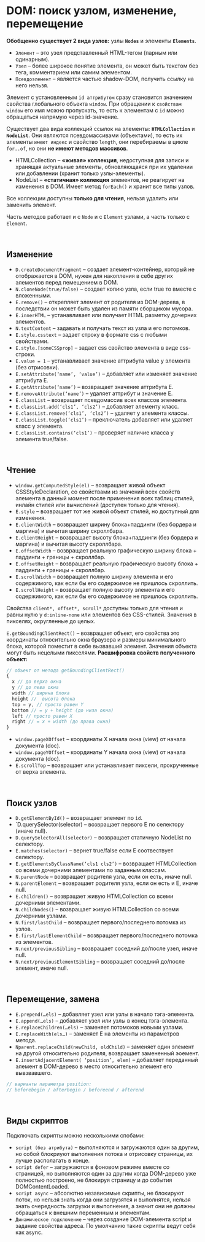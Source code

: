 # DOM: поиск узлом, изменение, перемещение

__Обобщенно существует 2 вида узлов:__ узлы __`Nodes`__ и элементы __`Elements`__.

* `Элемент` – это узел представленный HTML-тегом (парным или одинарным).
* `Узел` – более широкое понятие элемента, он может быть текстом без тега, комментарием или самим элементом.
* `Псевдоэлемент` – является частью shadow-DOM, получить ссылку на него нельзя.

Элемент с установленным `id аттрибутом` сразу становится значением свойства глобального объекта `window`. При обращении к `свойствам window` его имя можно пропускать, то есть к элементам с `id` можно обращаться напрямую через id-значение.

Существует два вида коллекций ссылок на элементы: __`HTMLCollection`__ и __`NodeList`__.
Они являются псевдомассивами (объектами), то есть их элементы `имеют индекс` и свойство `length`, они перебираемы в цикле `for..of`, но они __не имеют методов массивов__.

* HTMLCollection – __«живая» коллекция__, недоступная для записи и хранящая актуальные элементы, обновляющаяся при их удалении или добавлении (хранит только узлы-элементы).
* NodeList – __«статичная» коллекция__ элементов, не реагирует на изменения в DOM. Имеет метод `forEach()` и хранит все типы узлов.

Все коллекции доступны __только для чтения__, нельзя удалить или заменить элемент. 

Часть методов работает и с `Node` и с `Element` узлами, а часть только с `Element`.

<br>

## Изменение

* `D.createDocumentFragment` – создает элемент-контейнер, который не отображается в DOM, нужен для накопления в себе других элементов перед пемещением в DOM.
* `N.cloneNode(true/false)` – создает копию узла, если true то вместе с вложенными.
* `E.remove()` – открепляет элемент от родителя из DOM-дерева, в последствии он может быть удален из памяти сборщиком мусора.
* `E.innerHTML` – устанавливает или получает HTML разметку дочерних элементов.
* `N.textContent` – задавать и получать текст из узла и его потомков.
* `E.style.csstext` – задает строку в формате css с любыми свойствами.
* `E.style.[someCSSprop]` – задает css свойство элемента в виде css-строки.
* `E.value = 1` – устанавливает значение аттрибута value у элемента (без отрисовки).
* `E.setAttribute(‘name’, ‘value’)` – добавляет или изменяет значение аттрибута E.
* `E.getAttribute(‘name’)` – возвращает значение аттрибута E.
* `E.removeAttribute(‘name’)` – удаляет аттрибут и значение E.
* `E.classList` – возвращает псевдомассив всех классов элемента.
* `E.classList.add(‘cls1’, ‘cls2’)` – добавляет элементу класс.
* `E.classList.remove(‘cls1’, ‘cls2’)` – удаляет у элемента классы.
* `E.classList.toggle(‘cls1’)` – преключатель добавляет или удаляет класс у элемента.
* `E.classList.contains(‘cls1’)` – проверяет наличие класса у элемента true/false.

<br>

## Чтение

* `window.getComputedStyle(el)` – возвращает живой объект CSSStyleDeclaration, со свойствами из значений всех свойств элемента в данный момент после применения всех таблиц стилей, инлайн стилей или вычислений (доступен только для чтения).
* `E.style` – возвращает тот же живой объект стилей, но доступный для изменения.
* `E.clientWidth` – возвращает ширину блока+паддинги (без бордера и маргина) и вычитая ширину скроллбара.
* `E.clientHeight` – возвращает высоту блока+паддинги (без бордера и маргина) и вычитая высоту скроллбара.
* `E.offsetWidth` – возвращает реальную графическую ширину блока + паддинги + границы + скроллбар.
* `E.offsetHeight` – возвращает реальную графическую высоту блока + паддинги + границы + скроллбар.
* `E.scrollWidth` – возвращает полную ширину элемента и его содержимого, как если бы его содержимое не пришлось скроллить.
* `E.scrollHeight` – возвращает полную высоту элемента и его содержимого, как если бы его содержимое не пришлось скроллить.

Свойства `client*, offset*, scroll*` доступны только для чтения и равны нулю у `d:inline-none` или элементов без CSS-стилей. Значения в пикселях, округленные до целых.

`E.getBoundingClientRect()` – возвращает объект, его свойства это координаты относительно окна браузера и размеры минимального блока, которой поместит в себе вызвавший элемент. Значения объекта могут быть нецелыми пикселями.
__Расшифровка свойств полученного объект:__
```javascript
// объект от метода getBoundingClientRect()
{
  x // до верха окна 
  y // до лева окна
  width // ширина блока
  height //  высота блока
  top = y, // просто равен Y 
  bottom // = y + height (до низа окна)
  left // просто равен X 
  right // = x + width (до права окна)
}
```

* `window.pageXOffset` – координаты X начала окна (view) от начала документа (doc).
* `window.pageYOffset` – координаты Y начала окна (view) от начала документа (doc).
* `E.scrollTop` – возвращает или устанавливает пиксели, прокрученные от верха элемента.

<br>

## Поиск узлов

* `D.getElementById()` – возвращает элемент по `id`.
* `D.querySelector(selector) – возвращает первого E по селектору (иначе null).
* `D.querySelectorAll(selector)` – возвращает статичную NodeList по селектору.
* `E.matches(selector)` – вернет true/false если E соотвествует селектору.
* `E.getElementsByClassName(‘cls1 cls2’)` – возвращает HTMLCollection со всеми дочерними элементами по заданным классам.
* `N.parentNode` – возвращает родителя узла, если он есть, иначе null.
* `N.parentElement` – возвращает родителя узла, если он есть и E, иначе null.
* `E.children()` – возвращает живую HTMLCollection со всеми дочерними элементами.
* `N.childNodes()` – возвращает живую HTMLCollection со всеми дочерними узлами.
* `N.first/lastChild` – возвращает первого/последнего потомка из узлов.
* `E.first/lastElementChild` – возвращает первого/последнего потомка из элементов.
* `N.next/previousSibling` – возвращает соседний до/после узел, иначе null.
* `N.next/previousElementSibling` – возвращает соседний до/после элемент, иначе null.

<br>

## Перемещение, замена
* `E.prepend(…els)` – добавляет узел или узлы в начало тэга-элемента.
* `E.append(…els)` – добавляет узел или узлы в конец тэга-элемента.
* `E.replaceChildren(…els)` – заменяет потомоков новыми узлами.
* `E.replaceWith(els…)` – заменяет E на элементы из параметров метода.
* `Nparent.replaceChild(newChild, oldChild)` – заменяет один элемент на другой относительно родителя, возвращает замененный эоемент.
* `E.insertAdjacentElement( ‘position’, elem)` – добавляет переданный элемент в DOM-дерево в место относительно элемент его вывзвавшего.
```javascript
// варианты параметра position: 
// beforebegin / afterbegin / beforeend / afterend
```

<br>

## Виды скриптов
Подключать скрипты можно несколькими спобами:

* `script (без атрибута)` – выполняются и загружаются один за другим, но собой блокриуют выполнения потока и отрисовку страницы, их лучше располагать в конце.
* `script defer` – загружаются в фоновом режиме вместе со страницей, но выполняются один за другим когда DOM-дерево уже полностью построено, не блокируя страницу и до события DOMContentLoaded.
* `script async` – абсолютно независимые скрипты, не блокируют поток, но нельзя знать когда они загрузятся и выполнятся, нельзя знать очередность загрузки и выполнения, а значит они не должны обращаться к внешним переменным и элементам.
* `Динамическое подключение` – через создание DOM-элемента script и задание свойства адреса. По умолчанию такие скрипты ведут себя как async.
